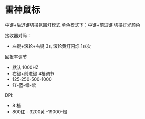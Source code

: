 # 雷神鼠标


中键+后退键切换氛围灯模式
单色模式下：中键+前进键 切换灯光颜色


接收器对码：
* 左键+滚轮+右键 3s, 滚轮黄灯闪烁 1s/次 

回报率调节
* 默认 1000HZ
* 右键+前进键 4档调节
* 125-250-500-1000
* 红-蓝-绿-紫

DPI:
* 8 档
* 800红 - 3200黄 -19000-橙